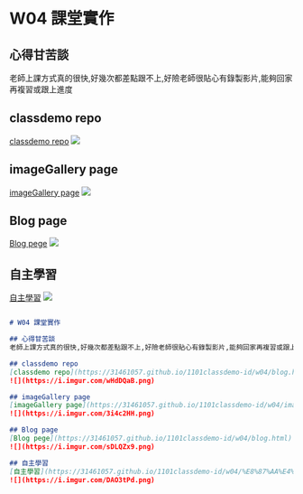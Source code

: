
# W04 課堂實作

## 心得甘苦談
老師上課方式真的很快,好幾次都差點跟不上,好險老師很貼心有錄製影片,能夠回家再複習或跟上進度

## classdemo repo
[classdemo repo](https://31461057.github.io/1101classdemo-id/w04/blog.html)
![](https://i.imgur.com/wHdDQaB.png)

## imageGallery page
[imageGallery page](https://31461057.github.io/1101classdemo-id/w04/imageGallery.html)
![](https://i.imgur.com/3i4c2HH.png)

## Blog page
[Blog pege](https://31461057.github.io/1101classdemo-id/w04/blog.html)
![](https://i.imgur.com/sDLQZx9.png)

## 自主學習
[自主學習](https://31461057.github.io/1101classdemo-id/w04/%E8%87%AA%E4%B8%BB%E5%AD%B8%E7%BF%92.html)
![](https://i.imgur.com/DAO3tPd.png)

```markdown

# W04 課堂實作

## 心得甘苦談
老師上課方式真的很快,好幾次都差點跟不上,好險老師很貼心有錄製影片,能夠回家再複習或跟上進度

## classdemo repo
[classdemo repo](https://31461057.github.io/1101classdemo-id/w04/blog.html)
![](https://i.imgur.com/wHdDQaB.png)

## imageGallery page
[imageGallery page](https://31461057.github.io/1101classdemo-id/w04/imageGallery.html)
![](https://i.imgur.com/3i4c2HH.png)

## Blog page
[Blog pege](https://31461057.github.io/1101classdemo-id/w04/blog.html)
![](https://i.imgur.com/sDLQZx9.png)

## 自主學習
[自主學習](https://31461057.github.io/1101classdemo-id/w04/%E8%87%AA%E4%B8%BB%E5%AD%B8%E7%BF%92.html)
![](https://i.imgur.com/DAO3tPd.png)
```